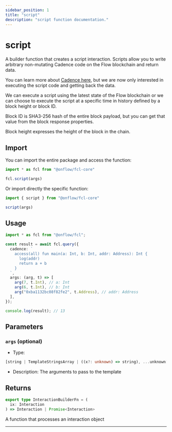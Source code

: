```yaml
---
sidebar_position: 1
title: "script"
description: "script function documentation."
---
```


<!-- THIS DOCUMENT IS AUTO-GENERATED FROM [onflow/fcl-core/../sdk/src/build/build-script.ts](https://github.com/onflow/fcl-js/tree/master/packages/fcl-core/../sdk/src/build/build-script.ts). DO NOT EDIT MANUALLY -->

# script

A builder function that creates a script interaction. Scripts allow you to write arbitrary non-mutating Cadence code on the Flow blockchain and return data.

You can learn more about [Cadence here](https://cadence-lang.org/docs/language), but we are now only interested in executing the script code and getting back the data.

We can execute a script using the latest state of the Flow blockchain or we can choose to execute the script at a specific time in history defined by a block height or block ID.

Block ID is SHA3-256 hash of the entire block payload, but you can get that value from the block response properties.

Block height expresses the height of the block in the chain.

## Import

You can import the entire package and access the function:

```typescript
import * as fcl from "@onflow/fcl-core"

fcl.script(args)
```

Or import directly the specific function:

```typescript
import { script } from "@onflow/fcl-core"

script(args)
```

## Usage

```typescript
import * as fcl from "@onflow/fcl";

const result = await fcl.query({
  cadence: `
    access(all) fun main(a: Int, b: Int, addr: Address): Int {
      log(addr)
      return a + b
    }
  `,
  args: (arg, t) => [
    arg(7, t.Int), // a: Int
    arg(6, t.Int), // b: Int
    arg("0xba1132bc08f82fe2", t.Address), // addr: Address
  ],
});

console.log(result); // 13
```

## Parameters

### `args` (optional)


- Type: 
```typescript
[string | TemplateStringsArray | ((x?: unknown) => string), ...unknown[]]
```
- Description: The arguments to pass to the template


## Returns

```typescript
export type InteractionBuilderFn = (
  ix: Interaction
) => Interaction | Promise<Interaction>
```


A function that processes an interaction object

---
